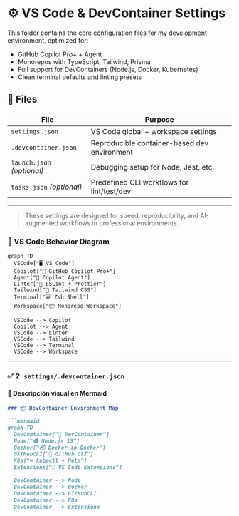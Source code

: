 # ⚙️ VS Code & DevContainer Settings

This folder contains the core configuration files for my development environment, optimized for:

- GitHub Copilot Pro+ + Agent
- Monorepos with TypeScript, Tailwind, Prisma
- Full support for DevContainers (Node.js, Docker, Kubernetes)
- Clean terminal defaults and linting presets

## 🧩 Files

| File               | Purpose                                           |
|--------------------|---------------------------------------------------|
| `settings.json`    | VS Code global + workspace settings               |
| `.devcontainer.json` | Reproducible container-based dev environment     |
| `launch.json` _(optional)_ | Debugging setup for Node, Jest, etc.         |
| `tasks.json` _(optional)_  | Predefined CLI workflows for lint/test/dev  |

---

> These settings are designed for speed, reproducibility, and AI-augmented workflows in professional environments.

### 🧠 VS Code Behavior Diagram

```mermaid
graph TD
  VSCode["🖥️ VS Code"]
  Copilot["🤖 GitHub Copilot Pro+"]
  Agent["🧠 Copilot Agent"]
  Linter["🚨 ESLint + Prettier"]
  Tailwind["🎨 Tailwind CSS"]
  Terminal["💻 Zsh Shell"]
  Workspace["📦 Monorepo Workspace"]

  VSCode --> Copilot
  Copilot --> Agent
  VSCode --> Linter
  VSCode --> Tailwind
  VSCode --> Terminal
  VSCode --> Workspace
```

---

### ✅ 2. `settings/.devcontainer.json`

#### 📄 Descripción visual en Mermaid

```md
### 📦 DevContainer Environment Map

```mermaid
graph TD
  DevContainer["🐳 DevContainer"]
  Node["🟢 Node.js 18"]
  Docker["📦 Docker-in-Docker"]
  GitHubCLI["🔗 GitHub CLI"]
  K8s["☸️ kubectl + Helm"]
  Extensions["🧩 VS Code Extensions"]

  DevContainer --> Node
  DevContainer --> Docker
  DevContainer --> GitHubCLI
  DevContainer --> K8s
  DevContainer --> Extensions
```

